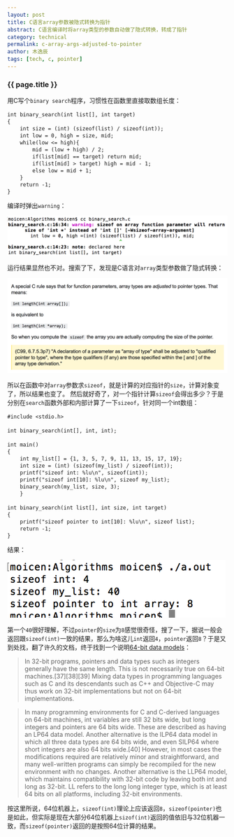 ```yaml
---
layout: post
title: C语言array参数被隐式转换为指针
abstract: C语言编译时将array类型的参数自动做了隐式转换，转成了指针
category: technical
permalink: c-array-args-adjusted-to-pointer
author: 木逸辰
tags: [tech, c, pointer]
---
```


### {{ page.title }}

用C写个`binary search`程序，习惯性在函数里直接取数组长度：

    int binary_search(int list[], int target)
    {
        int size = (int) (sizeof(list) / sizeof(int));
        int low = 0, high = size, mid;
        while(low <= high){
            mid = (low + high) / 2;
            if(list[mid] == target) return mid;
            if(list[mid] > target) high = mid - 1;
            else low = mid + 1;
        }
        return -1;
    }

编译时弹出`warning`：

![binary search warning](/assets/images/2017-06-07-c-array-args-2-pointer-1.png)

运行结果显然也不对。搜索了下，发现是C语言对`array`类型参数做了隐式转换：

![binary search trans](/assets/images/2017-06-07-c-array-args-2-pointer-2.png)

所以在函数中对`array`参数求`sizeof`，就是计算的对应指针的`size`，计算对象变了，所以结果也变了。
然后就好奇了，对一个指针计算`sizeof`会得出多少？于是分别在`search`函数外部和内部计算了一下`sizeof`，针对同一个int数组：


    #include <stdio.h>

    int binary_search(int[], int, int);

    int main()
    {
        int my_list[] = {1, 3, 5, 7, 9, 11, 13, 15, 17, 19};
        int size = (int) (sizeof(my_list) / sizeof(int));
        printf("sizeof int: %lu\n", sizeof(int));
        printf("sizeof int[10]: %lu\n", sizeof my_list);
        binary_search(my_list, size, 3);
        }

    int binary_search(int list[], int size, int target)
    {
        printf("sizeof pointer to int[10]: %lu\n", sizeof list);
        return -1;
    }

结果：

![binary search sizeof](/assets/images/2017-06-07-c-array-args-2-pointer-3.png)

第一个`40`很好理解，不过`pointer`的`size`为`8`感觉很奇怪，搜了一下，据说一般会返回跟`sizeof(int)`一致的结果，那么为啥这儿`int`返回`4`，`pointer`返回`8`？于是又到处找，翻了许久的文档，终于找到一个说明[64-bit data models](https://en.wikipedia.org/wiki/64-bit_computing#64-bit_data_models)：

>In 32-bit programs, pointers and data types such as integers generally have the same length. This is not necessarily true on 64-bit machines.[37][38][39] Mixing data types in programming languages such as C and its descendants such as C++ and Objective-C may thus work on 32-bit implementations but not on 64-bit implementations.

>In many programming environments for C and C-derived languages on 64-bit machines, int variables are still 32 bits wide, but long integers and pointers are 64 bits wide. These are described as having an LP64 data model. Another alternative is the ILP64 data model in which all three data types are 64 bits wide, and even SILP64 where short integers are also 64 bits wide.[40] However, in most cases the modifications required are relatively minor and straightforward, and many well-written programs can simply be recompiled for the new environment with no changes. Another alternative is the LLP64 model, which maintains compatibility with 32-bit code by leaving both int and long as 32-bit. LL refers to the long long integer type, which is at least 64 bits on all platforms, including 32-bit environments.

按这里所说，64位机器上，`sizeof(int)`理论上应该返回`8`，`sizeof(pointer)`也是如此，但实际是现在大部分64位机器上`sizof(int)`返回的值依旧与32位机器一致，而`sizeof(pointer)`返回的是按照64位计算的结果。

